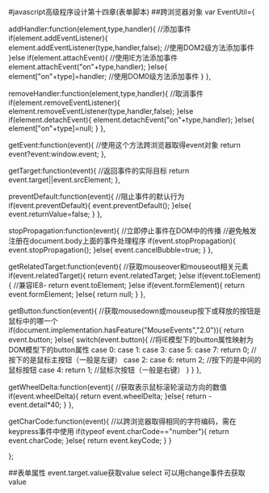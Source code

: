 #javascript高级程序设计第十四章(表单脚本)
##跨浏览器对象
var EventUtil={
	
   addHandler:function(element,type,handler){ //添加事件
      if(element.addEventListener){ 
         element.addEventListener(type,handler,false);  //使用DOM2级方法添加事件
      }else if(element.attachEvent){                    //使用IE方法添加事件
         element.attachEvent("on"+type,handler);
      }else{
         element["on"+type]=handler;          //使用DOM0级方法添加事件
      }
   },  

   removeHandler:function(element,type,handler){  //取消事件
      if(element.removeEventListener){
         element.removeEventListener(type,handler,false);
      }else if(element.detachEvent){
         element.detachEvent("on"+type,handler);
      }else{
         element["on"+type]=null;
      }
   },

   getEvent:function(event){  //使用这个方法跨浏览器取得event对象
      return event?event:window.event;
   },
	
   getTarget:function(event){  //返回事件的实际目标
      return event.target||event.srcElement;
   },
	
   preventDefault:function(event){   //阻止事件的默认行为
      if(event.preventDefault){
         event.preventDefault(); 
      }else{
         event.returnValue=false;
      }
   },

   stopPropagation:function(event){  //立即停止事件在DOM中的传播
                                     //避免触发注册在document.body上面的事件处理程序
      if(event.stopPropagation){
         event.stopPropagation();
      }else{
         event.cancelBubble=true;
      }
   },
		
   getRelatedTarget:function(event){  //获取mouseover和mouseout相关元素
      if(event.relatedTarget){
         return event.relatedTarget;
      }else if(event.toElement){      //兼容IE8-
         return event.toElement;
      }else if(event.formElement){
         return event.formElement;
      }else{
         return null;
      }
   },
		
   getButton:function(event){    //获取mousedown或mouseup按下或释放的按钮是鼠标中的哪一个
      if(document.implementation.hasFeature("MouseEvents","2.0")){
         return event.button;
      }else{
         switch(event.button){   //将IE模型下的button属性映射为DOM模型下的button属性
            case 0:
            case 1:
            case 3:
            case 5:
            case 7:
               return 0;  //按下的是鼠标主按钮（一般是左键）
            case 2:
            case 6:
               return 2;  //按下的是中间的鼠标按钮
            case 4:
               return 1;  //鼠标次按钮（一般是右键）
         }
      }
   },
		
   getWheelDelta:function(event){ //获取表示鼠标滚轮滚动方向的数值
      if(event.wheelDelta){
         return event.wheelDelta;
      }else{
         return -event.detail*40;
      }
   },
		
   getCharCode:function(event){   //以跨浏览器取得相同的字符编码，需在keypress事件中使用
      if(typeof event.charCode=="number"){
         return event.charCode;
      }else{
         return event.keyCode;
      }
   }
		
};



##表单属性
event.target.value获取value
select 可以用change事件去获取value


